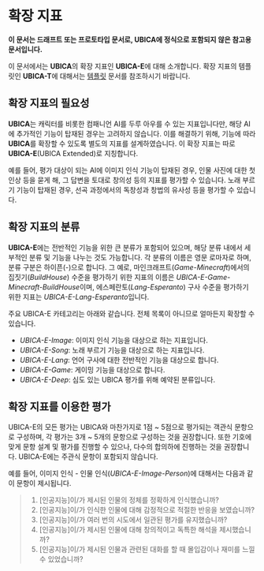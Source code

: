 # 확장 지표

**이 문서는 드래프트 또는 프로토타입 문서로, UBICA에 정식으로 포함되지 않은 참고용 문서입니다.**

이 문서에서는 **UBICA**의 확장 지표인 **UBICA-E**에 대해 소개합니다. 확장 지표의 템플릿인 **UBICA-T**에 대해서는 [템플릿](template.md) 문서를 참조하시기 바랍니다.

## 확장 지표의 필요성

**UBICA**는 캐릭터를 비롯한 컴패니언 AI를 두루 아우를 수 있는 지표입니다만, 해당 AI에 추가적인 기능이 탑재된 경우는 고려하지 않습니다. 이를 해결하기 위해, 기능에 따라 **UBICA**를 확장할 수 있도록 별도의 지표를 설계하였습니다. 이 확장 지표는 따로 **UBICA-E**(UBICA Extended)로 지칭합니다.

예를 들어, 평가 대상이 되는 AI에 이미지 인식 기능이 탑재된 경우, 인물 사진에 대한 첫 인상 등을 묻게 해, 그 답변을 토대로 창의성 등의 지표를 평가할 수 있습니다. 노래 부르기 기능이 탑재된 경우, 선곡 과정에서의 독창성과 창법의 유사성 등을 평가할 수 있습니다.

## 확장 지표의 분류

**UBICA-E**에는 전반적인 기능을 위한 큰 분류가 포함되어 있으며, 해당 분류 내에서 세부적인 분류 및 기능을 나누는 것도 가능합니다. 각 분류의 이름은 영문 로마자로 하며, 분류 구분은 하이픈(-)으로 합니다. 그 예로, 마인크래프트(*Game*-*Minecraft*)에서의 집짓기(*BuildHouse*) 수준을 평가하기 위한 지표의 이름은 *UBICA-E-Game-Minecraft-BuildHouse*이며, 에스페란토(*Lang-Esperanto*) 구사 수준을 평가하기 위한 지표는 *UBICA-E-Lang-Esperanto*입니다.

주요 UBICA-E 카테고리는 아래와 같습니다. 전체 목록이 아니므로 얼마든지 확장할 수 있습니다.

+ *UBICA-E-Image*: 이미지 인식 기능을 대상으로 하는 지표입니다.
+ *UBICA-E-Song*: 노래 부르기 기능을 대상으로 하는 지표입니다.
+ *UBICA-E-Lang*: 언어 구사에 대한 전반적인 기능을 대상으로 합니다.
+ *UBICA-E-Game*: 게이밍 기능을 대상으로 합니다.
+ *UBICA-E-Deep*: 심도 있는 UBICA 평가를 위해 예약된 분류입니다.

## 확장 지표를 이용한 평가

UBICA-E의 모든 평가는 UBICA와 마찬가지로 1점 ~ 5점으로 평가되는 객관식 문항으로 구성하며, 각 평가는 3개 ~ 5개의 문항으로 구성하는 것을 권장합니다. 또한 기호에 맞게 문항 설계 및 평가를 진행할 수 있으나, 다수의 합의하에 진행하는 것을 권장합니다. UBICA-E에는 주관식 문항이 포함되지 않습니다.

예를 들어, 이미지 인식 - 인물 인식(*UBICA-E-Image-Person*)에 대해서는 다음과 같이 문항이 제시됩니다.

> 1. \[인공지능\]이/가 제시된 인물의 정체를 정확하게 인식했습니까?
> 1. \[인공지능\]이/가 인식한 인물에 대해 감정적으로 적절한 반응을 보였습니까?
> 1. \[인공지능\]이/가 여러 번의 시도에서 일관된 평가를 유지했습니까?
> 1. \[인공지능\]이/가 제시된 인물에 대해 창의적이고 독특한 해석을 제시했습니까?
> 1. \[인공지능\]이/가 제시된 인물과 관련된 대화를 할 때 몰입감이나 재미를 느낄 수 있었습니까?